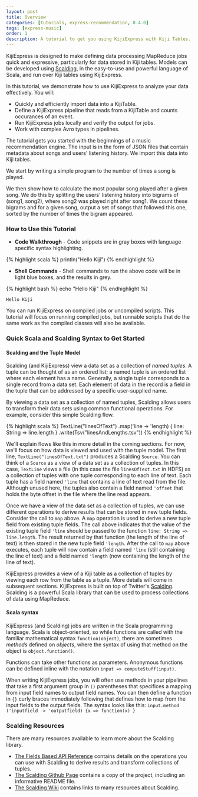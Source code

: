 ```yaml
---
layout: post
title: Overview
categories: [tutorials, express-recommendation, 0.4.0]
tags: [express-music]
order: 1
description: A tutorial to get you using KijiExpress with Kiji Tables.
---
```


KijiExpress is designed to make defining data processing MapReduce jobs quick and expressive,
particularly for data stored in Kiji tables. Models can be developed using
[Scalding](http://github.com/twitter/scalding), in the easy-to-use and powerful language of Scala,
and run over Kiji tables using KijiExpress.


In this tutorial, we demonstrate how to use KijiExpress to analyze your data effectively. You will:

* Quickly and efficiently import data into a KijiTable.
* Define a KijiExpress pipeline that reads from a KijiTable and counts occurances of an event.
* Run KijiExpress jobs locally and verify the output for jobs.
* Work with complex Avro types in pipelines.

The tutorial gets you started with the beginnings of a music recommendation engine. The input is in
the form of JSON files that contain metadata about songs and users' listening history. We import this
data into Kiji tables.

We start by writing a simple program to the number of times a song is played.

We then show how to calculate the most popular song played after a given song. We do this by
splitting the users' listening history into bigrams of (song1, song2), where song2 was played right after
song1. We count these bigrams and for a given song, output a set of songs that followed this one, sorted
by the number of times the bigram appeared.

### How to Use this Tutorial

* **Code Walkthrough** - Code snippets are in gray boxes with language specific syntax highlighting.

{% highlight scala %}
println("Hello Kiji")
{% endhighlight %}

* **Shell Commands** - Shell commands to run the above code will be in light blue boxes, and the results in grey.

<div class="userinput">
{% highlight bash %}
echo "Hello Kiji"
{% endhighlight %}
</div>

    Hello Kiji

You can run KijiExpress on compiled jobs or uncompiled scripts. This tutorial will focus on running
compiled jobs, but runnable scripts that do the same work as the compiled classes will also be available.

### Quick Scala and Scalding Syntax to Get Started

#### Scalding and the Tuple Model

Scalding (and KijiExpress) view a data set as a collection of _named tuples_.  A tuple can be
thought of as an ordered list; a named tuple is an ordered list where each element has a name.
Generally, a single tuple corresponds to a single record from a data set. Each element of data in
the record is a field in the tuple that can be addressed by a specific user-supplied name.

By viewing a data set as a collection of named tuples, Scalding allows users to transform their data
sets using common functional operations. For example, consider this simple Scalding flow.

{% highlight scala %}
TextLine("linesOfText")
  .map('line -> 'length) { line: String => line.length }
  .write(Tsv("linesAndLengths.tsv"))
{% endhighlight %}

We'll explain flows like this in more detail in the coming sections. For now, we'll focus on how
data is viewed and used with the tuple model. The first line, `TextLine("linesOfText.txt")` produces
a Scalding `Source`. You can think of a `Source` as a view of a data set as a collection of tuples.
In this case, `TextLine` views a file (in this case the file `linesOfText.txt` in HDFS) as a
collection of tuples with one tuple corresponding to each line of text. Each tuple has a field named
`'line` that contains a line of text read from the file. Although unused here, the tuples also
contain a field named `'offset` that holds the byte offset in the file where the line read appears.

Once we have a view of the data set as a collection of tuples, we can use different operations to
derive results that can be stored in new tuple fields. Consider the call to `map` above. A `map`
operation is used to derive a new tuple field from existing tuple fields. The call above indicates
that the value of the existing tuple field `'line` should be passed to the function `line: String =>
line.length`. The result returned by that function (the length of the line of text) is then stored
in the new tuple field `'length`. After the call to `map` above executes, each tuple will now
contain a field named `'line` (still containing the line of text) and a field named `'length` (now
containing the length of the line of text).

KijiExpress provides a view of a Kiji table as a collection of tuples by viewing each row from the
table as a tuple. More details will come in subsequent sections.
KijiExpress is built on top of Twitter's [Scalding](http://github.com/twitter/scalding). Scalding is
a powerful Scala library that can be used to process collections of data using MapReduce.

#### Scala syntax

KijiExpress (and Scalding) jobs are written in the Scala programming language.  Scala is
object-oriented, so while functions are called with the familiar mathematical syntax
`function(object)`, there are sometimes _methods_ defined on _objects_, where the syntax of using
that method on the object is `object.function()`.

Functions can take other functions as parameters.  Anonymous functions can be defined inline with
the notation `input => computeStuff(input)`.

When writing KijiExpress jobs, you will often use methods in your pipelines that take a first
argument group in `()` parentheses that specifices a mapping from input field names to output field
names.  You can then define a function in `{}` curly braces immediately following that defines how
to map from the input fields to the output fields. The syntax looks like this:
`input.method ('inputfield -> 'outputfield) {x => function(x) }`

### Scalding Resources
There are many resources available to learn more about the Scalding library.

* [The Fields Based API
  Reference](http://github.com/twitter/scalding/wiki/Fields-based-API-Reference) contains details on
  the operations you can use with Scalding to derive results and transform collections of tuples.
* [The Scalding Github Page](http://github.com/twitter/scalding) contains a copy of the project,
  including an informative README file.
* [The Scalding Wiki](http://github.com/twitter/scalding/wiki) contains links to many resources
  about Scalding.
